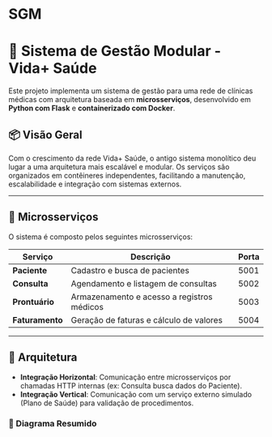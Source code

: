 # SGM

# 🏥 Sistema de Gestão Modular - Vida+ Saúde

Este projeto implementa um sistema de gestão para uma rede de clínicas médicas com arquitetura baseada em **microsserviços**, desenvolvido em **Python com Flask** e **containerizado com Docker**.

## 📦 Visão Geral

Com o crescimento da rede Vida+ Saúde, o antigo sistema monolítico deu lugar a uma arquitetura mais escalável e modular. Os serviços são organizados em contêineres independentes, facilitando a manutenção, escalabilidade e integração com sistemas externos.

---

## 🧩 Microsserviços

O sistema é composto pelos seguintes microsserviços:

|          Serviço         |                 Descrição                    | Porta  |
|--------------------------|----------------------------------------------|--------|
|       **Paciente**       |       Cadastro e busca de pacientes          | 5001   |
|       **Consulta**       |     Agendamento e listagem de consultas      | 5002   |
|      **Prontuário**      |  Armazenamento e acesso a registros médicos  | 5003   |
|     **Faturamento**      |   Geração de faturas e cálculo de valores    | 5004   |

---

## 🔗 Arquitetura

- **Integração Horizontal**: Comunicação entre microsserviços por chamadas HTTP internas (ex: Consulta busca dados do Paciente).
- **Integração Vertical**: Comunicação com um serviço externo simulado (Plano de Saúde) para validação de procedimentos.

### 📌 Diagrama Resumido

